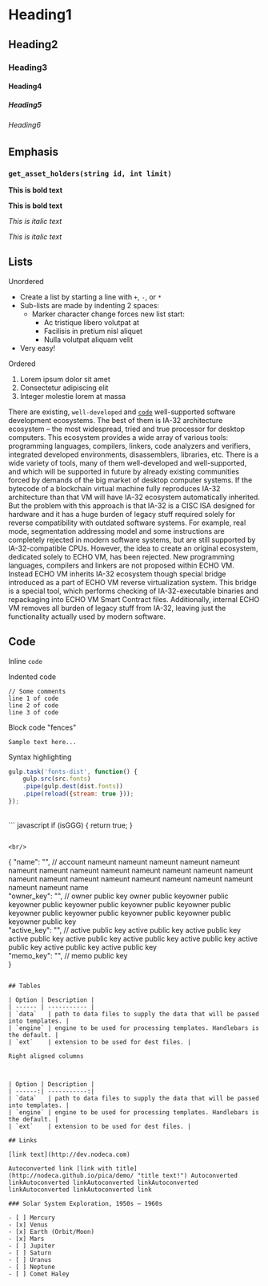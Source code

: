 # Heading1
## Heading2
### Heading3
#### Heading4
##### Heading5
###### Heading6

## Emphasis


### `get_asset_holders(string id, int limit)`

**This is bold text**

__This is bold text__

*This is italic text*

_This is italic text_


## Lists

Unordered

+ Create a list by starting a line with `+`, `-`, or `*`
+ Sub-lists are made by indenting 2 spaces:
  - Marker character change forces new list start:
    * Ac tristique libero volutpat at
    + Facilisis in pretium nisl aliquet
    - Nulla volutpat aliquam velit
+ Very easy!


Ordered

1. Lorem ipsum dolor sit amet
2. Consectetur adipiscing elit
3. Integer molestie lorem at massa



There are existing, `well-developed` and  [`code`](http://google.by) well-supported software development ecosystems. The best of them is IA-32 architecture ecosystem – the most widespread, tried and true processor for desktop computers. This ecosystem provides a wide array of various tools: programming languages, compilers, linkers, code analyzers and verifiers, integrated developed environments, disassemblers, libraries, etc. There is a wide variety of tools, many of them well-developed and well-supported, and which will be supported in future by already existing communities forced by demands of the big market of desktop computer systems. If the bytecode of a blockchain virtual machine fully reproduces IA-32 architecture than that VM will have IA-32 ecosystem automatically inherited. But the problem with this approach is that IA-32 is a CISC ISA designed for hardware and it has a huge burden of legacy stuff required solely for reverse compatibility with outdated software systems. For example, real mode, segmentation addressing model and some instructions are completely rejected in modern software systems, but are still supported by IA-32-compatible CPUs. However, the idea to create an original ecosystem, dedicated solely to ECHO VM, has been rejected. New programming languages, compilers and linkers are not proposed within ECHO VM. Instead ECHO VM inherits IA-32 ecosystem though special bridge introduced as a part of ECHO VM reverse virtualization system. This bridge is a special tool, which performs checking of IA-32-executable binaries and repackaging into ECHO VM Smart Contract files. Additionally, internal ECHO VM removes all burden of legacy stuff from IA-32, leaving just the functionality actually used by modern software.<br>


## Code

Inline `code`

Indented code

    // Some comments
    line 1 of code
    line 2 of code
    line 3 of code


Block code "fences"

```
Sample text here...
```

Syntax highlighting

``` javascript
gulp.task('fonts-dist', function() {
	gulp.src(src.fonts)
	.pipe(gulp.dest(dist.fonts))
	.pipe(reload({stream: true }));
});

```
<br/>
``` javascript
if (isGGG) {
	return true;
}

```

<br/>
```
{
	"name": "", // account nameunt nameunt nameunt nameunt nameunt nameunt nameunt nameunt nameunt nameunt nameunt nameunt nameunt nameunt nameunt nameunt nameunt nameunt nameunt nameunt nameunt nameunt nameunt name           
	"owner_key": "", // owner public key owner public keyowner public keyowner public keyowner public keyowner public keyowner public keyowner public keyowner public keyowner public keyowner public keyowner public key             
	"active_key": "", // active public key  active public key  active public key  active public key  active public key  active public key  active public key  active public key  active public key  active public key            
	"memo_key": "", // memo public key         
}
```

## Tables

| Option | Description |
| ------ | ----------- |
| `data`   | path to data files to supply the data that will be passed into templates. |
| `engine` | engine to be used for processing templates. Handlebars is the default. |
| `ext`    | extension to be used for dest files. |

Right aligned columns



| Option | Description |
| ------:| -----------:|
| `data`   | path to data files to supply the data that will be passed into templates. |
| `engine` | engine to be used for processing templates. Handlebars is the default. |
| `ext`    | extension to be used for dest files. |

## Links

[link text](http://dev.nodeca.com)

Autoconverted link [link with title](http://nodeca.github.io/pica/demo/ "title text!") Autoconverted linkAutoconverted linkAutoconverted linkAutoconverted linkAutoconverted linkAutoconverted link

### Solar System Exploration, 1950s – 1960s

- [ ] Mercury
- [x] Venus
- [x] Earth (Orbit/Moon)
- [x] Mars
- [ ] Jupiter
- [ ] Saturn
- [ ] Uranus
- [ ] Neptune
- [ ] Comet Haley